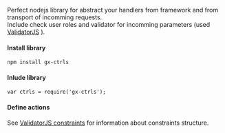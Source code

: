 
Perfect nodejs library for abstract your handlers from framework and from transport of incomming requests.  
Include check user roles and validator for incomming parameters (used [ValidatorJS](https://validatejs.org/) ).

#### Install library


	npm install gx-ctrls

#### Inlude library

	var ctrls = require('gx-ctrls');

#### Define actions

See [ValidatorJS constraints](https://validatejs.org/#constraints) for information about constraints structure.

		